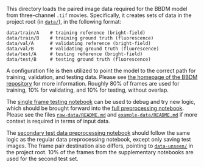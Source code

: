 This directory loads the paired image data required for the BBDM model from three-channel `.tif` movies. Specifically, it creates sets of data in the project root (in [`data/`](../data)), in the following format:
```
data/train/A    # training reference (bright-field)
data/train/B    # training ground truth (fluorescence)
data/val/A      # validating reference (bright-field)
data/val/B      # validating ground truth (fluorescence)
data/test/A     # testing reference (bright-field)
data/test/B     # testing ground truth (fluorescence)
```

A configuration file is then utilized to point the model to the correct path for training, validation, and testing data. Please see [the homepage of the BBDM repository](https://github.com/xuekt98/BBDM) for more information. Roughly 80% of frames are used for training, 10% for validating, and 10% for testing, without overlap.

The [single frame testing notebook](test_single_frame.ipynb) can be used to debug and try new logic, which should be brought forward into the [full preprocessing notebook](data_preprocessing.ipynb). Please see the files [`raw-data/README.md`](raw-data/README.md) and [`example-data/README.md`](example-data/README.md) if more context is required in terms of input data.

The [secondary test data preprocessing notebook](./supplementary_test_data.ipynb) should follow the same logic as the regular data preprocessing notebook, except only saving test images. The frame pair destination also differs, pointing to [`data-unseen/`](../data-unseen) in the project root. 10% of the frames from the supplementary notebooks are used for the second test set.

